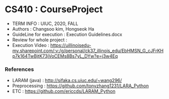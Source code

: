 # CS410 : CourseProject

- TERM INFO : UIUC, 2020, FALL
- Authors : Changsoo kim, Hongseok Ha
- GuideLine for execution : Execution Guidelines.docx
- Review for whole project : 
- Execution Video : https://uillinoisedu-my.sharepoint.com/:v:/g/personal/ck37_illinois_edu/EbHMSN_G_cJFrKHp7k164TwBjtK73jVoCEMs8Bs7yL_DYw?e=j3w4Eq



### References 

- LARAM (java) : http://sifaka.cs.uiuc.edu/~wang296/
- Preprocessing : https://github.com/tonyzhang1231/LARA_Python
- ETC : https://github.com/ericcds/LARAM_Python

